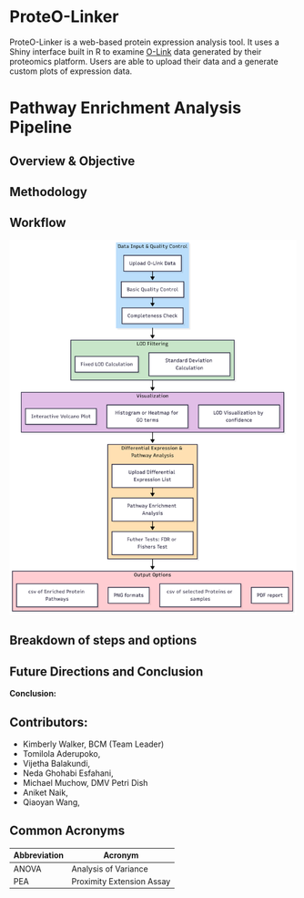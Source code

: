 # ProteO-Linker
ProteO-Linker is a web-based protein expression analysis tool. It uses a Shiny interface built in R to examine [O-Link](https://olink.com/) data generated by their proteomics platform. Users are able to upload their data and a generate custom plots of expression data.

# Pathway Enrichment Analysis Pipeline

## Overview & Objective
## Methodology

## Workflow
![Flowchart](Diagram_color_v3.png)

## Breakdown of steps and options

## Future Directions and Conclusion

**Conclusion:**

## Contributors: 

- Kimberly Walker, BCM (Team Leader)
- Tomilola Aderupoko,
- Vijetha Balakundi,
- Neda Ghohabi Esfahani,  
- Michael Muchow, DMV Petri Dish
- Aniket Naik, 
- Qiaoyan Wang, 

## Common Acronyms
Abbreviation  | Acronym
------------- | -------------
ANOVA  | Analysis of Variance
PEA | Proximity Extension Assay 

